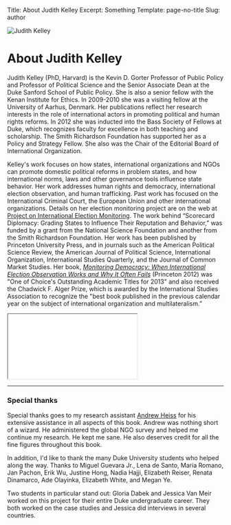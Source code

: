 Title: About Judith Kelley
Excerpt: Something
Template: page-no-title
Slug: author


<div class="row">

<div class="col-sm-3 fake-space-above">

![Judith Kelley](/files/images/judith_kelley_300.jpg)

</div>

<div class="col-sm-9">

# About Judith Kelley

Judith Kelley (PhD, Harvard) is the Kevin D. Gorter Professor of Public Policy and Professor of Political Science and the Senior Associate Dean at the Duke Sanford School of Public Policy. She is also a senior fellow with the Kenan Institute for Ethics. In 2009-2010 she was a visiting fellow at the University of Aarhus, Denmark. Her publications reflect her research interests in the role of international actors in promoting political and human rights reforms. In 2012 she was inducted into the Bass Society of Fellows at Duke, which recognizes faculty for excellence in both teaching and scholarship. The Smith Richardson Foundation has supported her as a Policy and Strategy Fellow. She also was the Chair of the Editorial Board of International Organization.

Kelley's work focuses on how states, international organizations and NGOs can promote domestic political reforms in problem states, and how international norms, laws and other governance tools influence state behavior. Her work addresses human rights and democracy, international election observation, and human trafficking. Past work has focused on the International Criminal Court, the European Union and other international organizations. Details on her election monitoring project are on the web at [Project on International Election Monitoring](https://sites.duke.edu/kelley/). The work behind “Scorecard Diplomacy: Grading States to Influence Their Reputation and Behavior,” was funded by a grant from the National Science Foundation and another from the Smith Richardson Foundation. Her work has been published by Princeton University Press, and in journals such as the American Political Science Review, the American Journal of Political Science, International Organization, International Studies Quarterly, and the Journal of Common Market Studies. Her book, [*Monitoring Democracy: When International Election Observation Works and Why It Often Fails*](http://press.princeton.edu/titles/9748.html) (Princeton 2012) was "One of Choice's Outstanding Academic Titles for 2013" and also received the Chadwick F. Alger Prize, which is awarded by the International Studies Association to recognize the "best book published in the previous calendar year on the subject of international organization and multilateralism.” 

<div class="embed-responsive embed-responsive-16by9">
<iframe class="embed-responsive-item" src="//www.youtube.com/embed/V5tIWNa0uCE"></iframe>
</div>

---

### Special thanks

Special thanks goes to my research assistant [Andrew Heiss](https://www.andrewheiss.com) for his extensive assistance in all aspects of this book. Andrew was nothing short of a wizard. He administered the global NGO survey and helped me continue my research. He kept me sane. He also deserves credit for all the fine figures throughout this book.

In addition, I'd like to thank the many Duke University students who helped along the way. Thanks to Miguel Guevara Jr., Lena de Santo, Maria Romano, Jan Pachon, Erik Wu, Justine Hong, Nadia Hajji, Elizabeth Reiser, Renata Dinamarco, Ade Olayinka, Elizabeth White, and Megan Ye. 

Two students in particular stand out: Gloria Dabek and Jessica Van Meir worked on this project for their entire Duke undergraduate career. They both worked on the case studies and Jessica did interviews in several countries.

</div>

</div>

